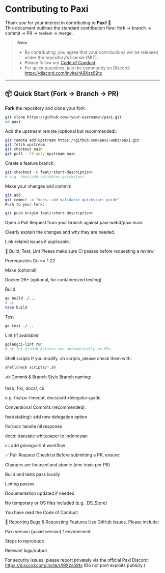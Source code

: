 # Contributing to Paxi

Thank you for your interest in contributing to **Paxi**! 🎉  
This document outlines the standard contribution flow: fork → branch → commit → PR → review → merge.

> **Note**  
> - By contributing, you agree that your contributions will be released under the repository’s license (MIT).  
> - Please follow our [Code of Conduct](./CODE_OF_CONDUCT.md).  
> - For quick questions, join the community on Discord: https://discord.com/invite/rA9Xzs69tx  

---

## 📦 Quick Start (Fork → Branch → PR)

**Fork** the repository and clone your fork:
   ```bash
   git clone https://github.com/<your-username>/paxi.git
   cd paxi
```
Add the upstream remote (optional but recommended):

```bash
git remote add upstream https://github.com/paxi-web3/paxi.git
git fetch upstream
git checkout main
git pull --ff-only upstream main
```
Create a feature branch:

```bash
git checkout -b feat/<short-description>
# e.g. feat/add-validator-quickstart
```
Make your changes and commit:

```bash
git add .
git commit -m "docs: add validator quickstart guide"
Push to your fork:
```
```bash
git push origin feat/<short-description>
```
Open a Pull Request from your branch against paxi-web3/paxi:main.

Clearly explain the changes and why they are needed.

Link related issues if applicable.

🧪 Build, Test, Lint
Please make sure CI passes before requesting a review.

Prerequisites
Go >= 1.22

Make (optional)

Docker 26+ (optional, for containerized testing)

Build
```bash
go build ./...
# or
make build
```
Test
```bash
go test ./...
```
Lint (if available)
```bash
golangci-lint run
# or let GitHub Actions run automatically on PRs
```
Shell scripts
If you modify .sh scripts, please check them with:

```bash
shellcheck scripts/*.sh
```
✍️ Commit & Branch Style
Branch naming:

feat/<topic>, fix/<topic>, docs/<topic>, ci/<topic>

e.g. fix/rpc-timeout, docs/add-delegator-guide

Conventional Commits (recommended):

feat(staking): add new delegation option

fix(rpc): handle nil response

docs: translate whitepaper to Indonesian

ci: add golangci-lint workflow

✅ Pull Request Checklist
Before submitting a PR, ensure:

 Changes are focused and atomic (one topic per PR)

 Build and tests pass locally

 Linting passes

 Documentation updated if needed

 No temporary or OS files included (e.g. .DS_Store)

 You have read the Code of Conduct

🐛 Reporting Bugs & Requesting Features
Use GitHub Issues. Please include:

Paxi version (paxid version) / environment

Steps to reproduce

Relevant logs/output

For security issues, please report privately via the official Paxi Discord: https://discord.com/invite/rA9Xzs69tx
(Do not post exploits publicly.)
